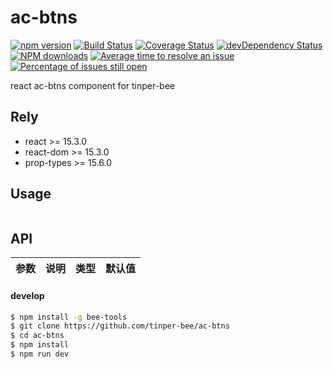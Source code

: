 # ac-btns

[![npm version](https://img.shields.io/npm/v/ac-btns.svg)](https://www.npmjs.com/package/ac-btns)
[![Build Status](https://img.shields.io/travis/tinper-bee/ac-btns/master.svg)](https://travis-ci.org/tinper-bee/ac-btns)
[![Coverage Status](https://coveralls.io/repos/github/tinper-bee/ac-btns/badge.svg?branch=master)](https://coveralls.io/github/tinper-bee/ac-btns?branch=master)
[![devDependency Status](https://img.shields.io/david/dev/tinper-bee/ac-btns.svg)](https://david-dm.org/tinper-bee/ac-btns#info=devDependencies)
[![NPM downloads](http://img.shields.io/npm/dm/ac-btns.svg?style=flat)](https://npmjs.org/package/ac-btns)
[![Average time to resolve an issue](http://isitmaintained.com/badge/resolution/tinper-bee/ac-btns.svg)](http://isitmaintained.com/project/tinper-bee/ac-btns "Average time to resolve an issue")
[![Percentage of issues still open](http://isitmaintained.com/badge/open/tinper-bee/ac-btns.svg)](http://isitmaintained.com/project/tinper-bee/ac-btns "Percentage of issues still open")



react ac-btns component for tinper-bee

## Rely

- react >= 15.3.0
- react-dom >= 15.3.0
- prop-types >= 15.6.0

## Usage

```js


```



## API

|参数|说明|类型|默认值|
|:--|:---:|:--:|---:|

#### develop

```sh
$ npm install -g bee-tools
$ git clone https://github.com/tinper-bee/ac-btns
$ cd ac-btns
$ npm install
$ npm run dev
```
